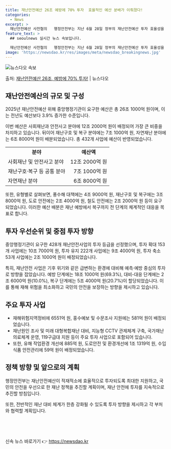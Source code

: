 ```yaml
---
title: 재난안전예산 26조 예방에 70% 투자  효율적인 예산 분배가 이뤄졌다!
categories:
  - News
excerpt: >
  재난안전예산 사전협의   행정안전부는 지난 6월 28일 정부의 재난안전예산 투자 효율성을 높이기 위한 '20…
feature_text: >
  ## seoulnews 실시간 뉴스 속보입니다.

  재난안전예산 사전협의   행정안전부는 지난 6월 28일 정부의 재난안전예산 투자 효율성을 높이기 위한 '20…
image: 'https://newsdao.kr/res/images/meta/newsdao_breakingnews.jpg'
---
```


![뉴스다오 속보](https://newsdao.kr/res/images/meta/newsdao_breakingnews.jpg)

<p>출처: <a href="https://newsdao.kr/4538" rel="dofollow">재난안전예산 26조, 예방에 70% 투자!</a> | 뉴스다오</p>

<h2 data-ke-size="size26">재난안전예산의 규모 및 구성</h2>
<p data-ke-size="size16">2025년 재난안전예산 위해 중앙행정기관이 요구한 예산은 총 26조 1000억 원이며, 이는 전년도 예산보다 3.9% 증가한 수준입니다.</p>
<p data-ke-size="size16">이번 예산은 사회재난과 안전사고 분야에 12조 2000억 원이 배정되어 가장 큰 비중을 차지하고 있습니다. 뒤이어 재난구호 및 복구 분야에는 7조 1000억 원, 자연재난 분야에는 6조 8000억 원이 배분되었습니다. 총 432개 사업에 예산이 반영되었습니다.</p>
<table>
  <tr>
    <td style="text-align: center; height: 17px;"><b>분야</b></td>
    <td style="text-align: center; height: 17px;"><b>예산액</b></td>
  </tr>
  <tr>
    <td style="text-align: left;">사회재난 및 안전사고 분야</td>
    <td style="text-align: right;">12조 2000억 원</td>
  </tr>
  <tr>
    <td style="text-align: left;">재난구호·복구 등 공통 분야</td>
    <td style="text-align: right;">7조 1000억 원</td>
  </tr>
  <tr>
    <td style="text-align: left;">자연재난 분야</td>
    <td style="text-align: right;">6조 8000억 원</td>
  </tr>
</table>
<p data-ke-size="size16">또한, 유형별로 살펴보면, 풍수해 대책에는 4조 9000억 원, 재난구호 및 복구에는 3조 8000억 원, 도로 안전에는 2조 4000억 원, 철도 안전에는 2조 2000억 원 등이 요구되었습니다. 이러한 예산 배분은 재난 예방에서 복구까지 전 단계의 체계적인 대응을 목표로 합니다.</p>

<h2 data-ke-size="size26">투자 우선순위 및 중점 투자 방향</h2>
<p data-ke-size="size16">중앙행정기관이 요구한 428개 재난안전사업의 투자 등급을 선정했으며, 투자 확대 153개 사업에는 10조 7000억 원, 투자 유지 222개 사업에는 9조 4000억 원, 투자 축소 53개 사업에는 2조 1000억 원이 배정되었습니다.</p>
<p data-ke-size="size16">특히, 재난안전 사업은 기후 위기와 같은 급변하는 환경에 대비해 예측·예방 중심의 투자로 방향을 잡았습니다. 예방 단계에는 18조 1000억 원(69.3%), 대비-대응 단계에는 2조 6000억 원(10.0%), 복구 단계에는 5조 4000억 원(20.7%)이 할당되었습니다. 이를 통해 재해 위험을 최소화하고 국민의 안전을 보장하는 방향을 제시하고 있습니다.</p>

<h2 data-ke-size="size26">주요 투자 사업</h2>
<ul>
  <li>재해위험지역정비에 6551억 원, 홍수예보 및 수문조사 지원에는 581억 원이 배정되었습니다.</li>
  <li>재난원인 조사 및 미래 대형복합재난 대비, 지능형 CCTV 관제체계 구축, 국가재난 의료체계 운영, 119구급대 지원 등이 주요 투자 사업으로 포함되어 있습니다.</li>
  <li>또한, 유해 작업환경 개선에 885억 원, 도로안전 및 환경개선에 1조 1319억 원, 수입식품 안전관리에 59억 원이 배정되었습니다.</li>
</ul>

<h2 data-ke-size="size26">정책 방향 및 앞으로의 계획</h2>
<p data-ke-size="size16">행정안전부는 재난안전예산이 적재적소에 효율적으로 투자되도록 최대한 지원하고, 국민의 안전을 우선으로 한 재난 정책을 추진할 계획이며, 재난 안전에 투자를 지속적으로 추진할 방침입니다.</p>
<p data-ke-size="size16">또한, 전반적인 재난 대비 체계가 한층 강화될 수 있도록 투자 방향을 제시하고 각 부처와 협력할 계획입니다.</p>

<p data-ke-size="size16">&nbsp;</p>
<p data-ke-size="size16">&nbsp;</p> 

신속 뉴스 바로가기 👉 <a href="https://newsdao.kr" rel="dofollow">https://newsdao.kr</a>


